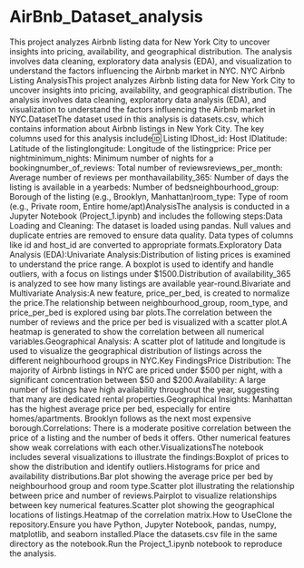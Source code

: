 # AirBnb_Dataset_analysis
This project analyzes Airbnb listing data for New York City to uncover insights into pricing, availability, and geographical distribution. The analysis involves data cleaning, exploratory data analysis (EDA), and visualization to understand the factors influencing the Airbnb market in NYC.
NYC Airbnb Listing AnalysisThis project analyzes Airbnb listing data for New York City to uncover insights into pricing, availability, and geographical distribution. The analysis involves data cleaning, exploratory data analysis (EDA), and visualization to understand the factors influencing the Airbnb market in NYC.DatasetThe dataset used in this analysis is datasets.csv, which contains information about Airbnb listings in New York City. The key columns used for this analysis include:id: Listing IDhost_id: Host IDlatitude: Latitude of the listinglongitude: Longitude of the listingprice: Price per nightminimum_nights: Minimum number of nights for a bookingnumber_of_reviews: Total number of reviewsreviews_per_month: Average number of reviews per monthavailability_365: Number of days the listing is available in a yearbeds: Number of bedsneighbourhood_group: Borough of the listing (e.g., Brooklyn, Manhattan)room_type: Type of room (e.g., Private room, Entire home/apt)AnalysisThe analysis is conducted in a Jupyter Notebook (Project_1.ipynb) and includes the following steps:Data Loading and Cleaning: The dataset is loaded using pandas. Null values and duplicate entries are removed to ensure data quality. Data types of columns like id and host_id are converted to appropriate formats.Exploratory Data Analysis (EDA):Univariate Analysis:Distribution of listing prices is examined to understand the price range. A boxplot is used to identify and handle outliers, with a focus on listings under $1500.Distribution of availability_365 is analyzed to see how many listings are available year-round.Bivariate and Multivariate Analysis:A new feature, price_per_bed, is created to normalize the price.The relationship between neighbourhood_group, room_type, and price_per_bed is explored using bar plots.The correlation between the number of reviews and the price per bed is visualized with a scatter plot.A heatmap is generated to show the correlation between all numerical variables.Geographical Analysis: A scatter plot of latitude and longitude is used to visualize the geographical distribution of listings across the different neighbourhood groups in NYC.Key FindingsPrice Distribution: The majority of Airbnb listings in NYC are priced under $500 per night, with a significant concentration between $50 and $200.Availability: A large number of listings have high availability throughout the year, suggesting that many are dedicated rental properties.Geographical Insights: Manhattan has the highest average price per bed, especially for entire homes/apartments. Brooklyn follows as the next most expensive borough.Correlations: There is a moderate positive correlation between the price of a listing and the number of beds it offers. Other numerical features show weak correlations with each other.VisualizationsThe notebook includes several visualizations to illustrate the findings:Boxplot of prices to show the distribution and identify outliers.Histograms for price and availability distributions.Bar plot showing the average price per bed by neighbourhood group and room type.Scatter plot illustrating the relationship between price and number of reviews.Pairplot to visualize relationships between key numerical features.Scatter plot showing the geographical locations of listings.Heatmap of the correlation matrix.How to UseClone the repository.Ensure you have Python, Jupyter Notebook, pandas, numpy, matplotlib, and seaborn installed.Place the datasets.csv file in the same directory as the notebook.Run the Project_1.ipynb notebook to reproduce the analysis.
